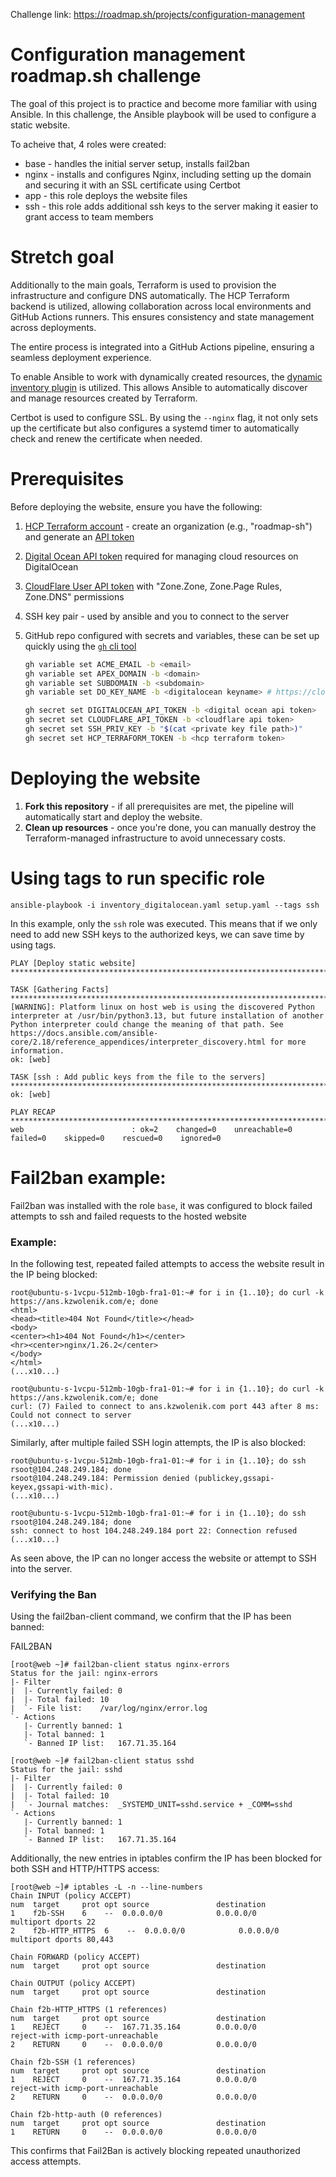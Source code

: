 Challenge link: https://roadmap.sh/projects/configuration-management

# Configuration management roadmap.sh challenge

The goal of this project is to practice and become more familiar with using Ansible. In this challenge, the Ansible playbook will be used to configure a static website.

To acheive that, 4 roles were created:

- base - handles the initial server setup, installs fail2ban
- nginx - installs and configures Nginx, including setting up the domain and securing it with an SSL certificate using Certbot
- app - this role deploys the website files
- ssh - this role adds additional ssh keys to the server making it easier to grant access to team members

# Stretch goal

Additionally to the main goals, Terraform is used to provision the infrastructure and configure DNS automatically. The HCP Terraform backend is utilized, allowing collaboration across local environments and GitHub Actions runners. This ensures consistency and state management across deployments.

The entire process is integrated into a GitHub Actions pipeline, ensuring a seamless deployment experience.

To enable Ansible to work with dynamically created resources, the [dynamic inventory plugin](https://docs.ansible.com/ansible/latest/collections/community/digitalocean/digitalocean_inventory.html) is utilized. This allows Ansible to automatically discover and manage resources created by Terraform.

Certbot is used to configure SSL. By using the `--nginx` flag, it not only sets up the certificate but also configures a systemd timer to automatically check and renew the certificate when needed.

# Prerequisites

Before deploying the website, ensure you have the following:

1. [HCP Terraform account](https://app.terraform.io/) - create an organization (e.g., "roadmap-sh") and generate an [API token](https://app.terraform.io/app/settings/tokens)
2. [Digital Ocean API token](https://cloud.digitalocean.com/account/api/tokens) required for managing cloud resources on DigitalOcean
3. [CloudFlare User API token](https://dash.cloudflare.com/profile/api-tokens) with "Zone.Zone, Zone.Page Rules, Zone.DNS" permissions
4. SSH key pair - used by ansible and you to connect to the server
5. GitHub repo configured with secrets and variables, these can be set up quickly using the [`gh` cli tool](https://cli.github.com/)

   ```sh
   gh variable set ACME_EMAIL -b <email>
   gh variable set APEX_DOMAIN -b <domain>
   gh variable set SUBDOMAIN -b <subdomain>
   gh variable set DO_KEY_NAME -b <digitalocean keyname> # https://cloud.digitalocean.com/account/security

   gh secret set DIGITALOCEAN_API_TOKEN -b <digital ocean api token>
   gh secret set CLOUDFLARE_API_TOKEN -b <cloudflare api token>
   gh secret set SSH_PRIV_KEY -b "$(cat <private key file path>)"
   gh secret set HCP_TERRAFORM_TOKEN -b <hcp terraform token>
   ```

# Deploying the website

1. **Fork this repository** - if all prerequisites are met, the pipeline will automatically start and deploy the website.
2. **Clean up resources** - once you're done, you can manually destroy the Terraform-managed infrastructure to avoid unnecessary costs.

# Using tags to run specific role

```console
ansible-playbook -i inventory_digitalocean.yaml setup.yaml --tags ssh
```
In this example, only the `ssh` role was executed. This means that if we only need to add new SSH keys to the authorized keys, we can save time by using tags.
```console
PLAY [Deploy static website] *********************************************************************************************************************************************************************************************************************************************

TASK [Gathering Facts] ***************************************************************************************************************************************************************************************************************************************************
[WARNING]: Platform linux on host web is using the discovered Python interpreter at /usr/bin/python3.13, but future installation of another Python interpreter could change the meaning of that path. See https://docs.ansible.com/ansible-
core/2.18/reference_appendices/interpreter_discovery.html for more information.
ok: [web]

TASK [ssh : Add public keys from the file to the servers] ****************************************************************************************************************************************************************************************************************
ok: [web]

PLAY RECAP ***************************************************************************************************************************************************************************************************************************************************************
web                        : ok=2    changed=0    unreachable=0    failed=0    skipped=0    rescued=0    ignored=0   
```

# Fail2ban example:

Fail2ban was installed with the role `base`, it was configured to block failed attempts to ssh and failed requests to the hosted website

### Example:

In the following test, repeated failed attempts to access the website result in the IP being blocked:

```console
root@ubuntu-s-1vcpu-512mb-10gb-fra1-01:~# for i in {1..10}; do curl -k https://ans.kzwolenik.com/e; done
<html>
<head><title>404 Not Found</title></head>
<body>
<center><h1>404 Not Found</h1></center>
<hr><center>nginx/1.26.2</center>
</body>
</html>
(...x10...)

root@ubuntu-s-1vcpu-512mb-10gb-fra1-01:~# for i in {1..10}; do curl -k https://ans.kzwolenik.com/e; done
curl: (7) Failed to connect to ans.kzwolenik.com port 443 after 8 ms: Could not connect to server
(...x10...)
```

Similarly, after multiple failed SSH login attempts, the IP is also blocked:

```console
root@ubuntu-s-1vcpu-512mb-10gb-fra1-01:~# for i in {1..10}; do ssh rsoot@104.248.249.184; done
rsoot@104.248.249.184: Permission denied (publickey,gssapi-keyex,gssapi-with-mic).
(...x10...)

root@ubuntu-s-1vcpu-512mb-10gb-fra1-01:~# for i in {1..10}; do ssh rsoot@104.248.249.184; done
ssh: connect to host 104.248.249.184 port 22: Connection refused
(...x10...)
```

As seen above, the IP can no longer access the website or attempt to SSH into the server.

### Verifying the Ban

Using the fail2ban-client command, we confirm that the IP has been banned:

FAIL2BAN

```console
[root@web ~]# fail2ban-client status nginx-errors
Status for the jail: nginx-errors
|- Filter
|  |- Currently failed:	0
|  |- Total failed:	10
|  `- File list:	/var/log/nginx/error.log
`- Actions
   |- Currently banned:	1
   |- Total banned:	1
   `- Banned IP list:	167.71.35.164

[root@web ~]# fail2ban-client status sshd
Status for the jail: sshd
|- Filter
|  |- Currently failed:	0
|  |- Total failed:	10
|  `- Journal matches:	_SYSTEMD_UNIT=sshd.service + _COMM=sshd
`- Actions
   |- Currently banned:	1
   |- Total banned:	1
   `- Banned IP list:	167.71.35.164
```

Additionally, the new entries in iptables confirm the IP has been blocked for both SSH and HTTP/HTTPS access:

```console
[root@web ~]# iptables -L -n --line-numbers
Chain INPUT (policy ACCEPT)
num  target     prot opt source               destination
1    f2b-SSH    6    --  0.0.0.0/0            0.0.0.0/0            multiport dports 22
2    f2b-HTTP_HTTPS  6    --  0.0.0.0/0            0.0.0.0/0            multiport dports 80,443

Chain FORWARD (policy ACCEPT)
num  target     prot opt source               destination

Chain OUTPUT (policy ACCEPT)
num  target     prot opt source               destination

Chain f2b-HTTP_HTTPS (1 references)
num  target     prot opt source               destination
1    REJECT     0    --  167.71.35.164        0.0.0.0/0            reject-with icmp-port-unreachable
2    RETURN     0    --  0.0.0.0/0            0.0.0.0/0

Chain f2b-SSH (1 references)
num  target     prot opt source               destination
1    REJECT     0    --  167.71.35.164        0.0.0.0/0            reject-with icmp-port-unreachable
2    RETURN     0    --  0.0.0.0/0            0.0.0.0/0

Chain f2b-http-auth (0 references)
num  target     prot opt source               destination
1    RETURN     0    --  0.0.0.0/0            0.0.0.0/0
```

This confirms that Fail2Ban is actively blocking repeated unauthorized access attempts.
